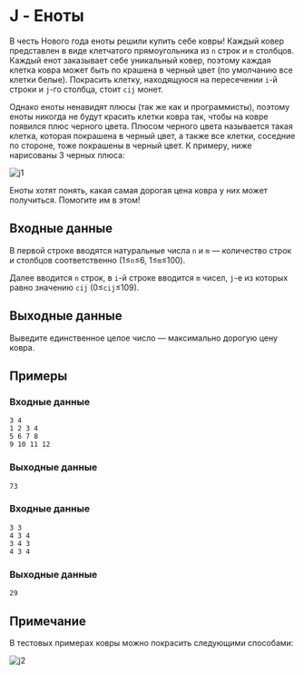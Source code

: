 # J - Еноты
В честь Нового года еноты решили купить себе ковры!
Каждый ковер представлен в виде клетчатого прямоугольника из `n` строк и `m` столбцов.
Каждый енот заказывает себе уникальный ковер, поэтому каждая клетка ковра может быть по крашена в черный цвет (по умолчанию все клетки белые).
Покрасить клетку, находящуюся на пересечении `i`-й строки и `j`-го столбца, стоит `cij` монет.

Однако еноты ненавидят плюсы (так же как и программисты), поэтому еноты никогда не будут красить клетки ковра так, чтобы на ковре появился плюс черного цвета.
Плюсом черного цвета называется такая клетка, которая покрашена в черный цвет, а также все клетки, соседние по стороне, тоже покрашены в черный цвет.
К примеру, ниже нарисованы 3 черных плюса:

![j1](https://github.com/user-attachments/assets/76bee72f-8c22-4647-ae14-3fb712e2e6f9)

Еноты хотят понять, какая самая дорогая цена ковра у них может получиться.
Помогите им в этом!

## Входные данные
В первой строке вводятся натуральные числа `n` и `m` — количество строк и столбцов соответственно (1≤`n`≤6, 1≤`m`≤100).

Далее вводится `n` строк, в `i`-й строке вводится `m` чисел, `j`-е из которых равно значению `cij` (0≤`cij`≤109).

## Выходные данные
Выведите единственное целое число — максимально дорогую цену ковра.

## Примеры
### Входные данные
```
3 4
1 2 3 4
5 6 7 8
9 10 11 12
```
### Выходные данные
```
73
```
### Входные данные
```
3 3
4 3 4
3 4 3
4 3 4
```
### Выходные данные
```
29
```
## Примечание
В тестовых примерах ковры можно покрасить следующими способами:

![j2](https://github.com/user-attachments/assets/19c05aac-91c3-4ba6-a312-89aec3692bc9)

